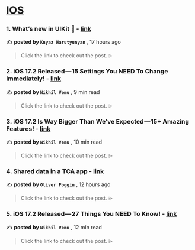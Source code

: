 
<h1><a href=https://medium.com/tag/ios/recommended target="_blank" rel="noopener noreferrer">IOS</a></h1>
<h3>1. What’s new in UIKit 🤫 - <a href=https://medium.com/@knoo/whats-new-in-uikit-bc8a98090cfc?source=tag_recommended_feed---------0-84----------ios----------7ff82d9e_1cc2_4f27_a238_30dd84268678------- target="_blank" rel="noopener noreferrer">link</a></h3>

✍️ **posted by `Knyaz Harutyunyan`** <date> , 17 hours ago</date>

<blockquote>Click the link to check out the post. ⌲</blockquote>

<h3>2. iOS 17.2 Released — 15 Settings You NEED To Change Immediately! - <a href=https://medium.com/macoclock/ios-17-2-released-15-settings-you-need-to-change-immediately-7e6219f53a57?source=tag_recommended_feed---------1-107----------ios----------7ff82d9e_1cc2_4f27_a238_30dd84268678------- target="_blank" rel="noopener noreferrer">link</a></h3>

✍️ **posted by `Nikhil Vemu`** <date> , 9 min read</date>

<blockquote>Click the link to check out the post. ⌲</blockquote>

<h3>3. iOS 17.2 Is Way Bigger Than We’ve Expected — 15+ Amazing Features! - <a href=https://medium.com/macoclock/ios-17-2-is-way-bigger-than-weve-expected-15-amazing-features-4d4b23c9c69c?source=tag_recommended_feed---------2-85----------ios----------7ff82d9e_1cc2_4f27_a238_30dd84268678------- target="_blank" rel="noopener noreferrer">link</a></h3>

✍️ **posted by `Nikhil Vemu`** <date> , 10 min read</date>

<blockquote>Click the link to check out the post. ⌲</blockquote>

<h3>4. Shared data in a TCA app - <a href=https://medium.com/@oliverfoggin/shared-data-in-a-tca-app-9b16e14b75cd?source=tag_recommended_feed---------3-84----------ios----------7ff82d9e_1cc2_4f27_a238_30dd84268678------- target="_blank" rel="noopener noreferrer">link</a></h3>

✍️ **posted by `Oliver Foggin`** <date> , 12 hours ago</date>

<blockquote>Click the link to check out the post. ⌲</blockquote>

<h3>5. iOS 17.2 Released — 27 Things You NEED To Know! - <a href=https://medium.com/macoclock/ios-17-2-released-27-things-you-need-to-know-e19e305b7197?source=tag_recommended_feed---------4-107----------ios----------7ff82d9e_1cc2_4f27_a238_30dd84268678------- target="_blank" rel="noopener noreferrer">link</a></h3>

✍️ **posted by `Nikhil Vemu`** <date> , 12 min read</date>

<blockquote>Click the link to check out the post. ⌲</blockquote>

